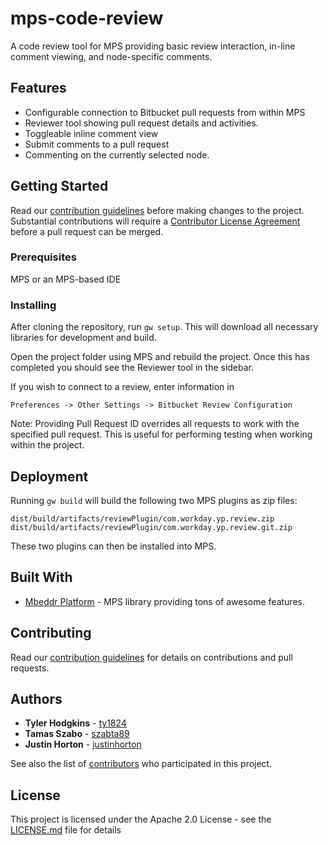 # mps-code-review

A code review tool for MPS providing basic review interaction, in-line comment viewing, and node-specific comments.

## Features

* Configurable connection to Bitbucket pull requests from within MPS
* Reviewer tool showing pull request details and activities.
* Toggleable inline comment view
* Submit comments to a pull request
* Commenting on the currently selected node.

## Getting Started

Read our [contribution guidelines](CONTRIBUTING.md) before making changes to the project. Substantial contributions will require a [Contributor License Agreement](https://docs.google.com/a/workday.com/forms/d/e/1FAIpQLSclaAYSjgNkwTkyPo5IHm8_XTiW7q4iusHZGYtJac-6kS6gjg/viewform) before a pull request can be merged.

### Prerequisites

MPS or an MPS-based IDE

### Installing

After cloning the repository, run `gw setup`. This will download all necessary libraries for development and build.

Open the project folder using MPS and rebuild the project. Once this has completed you should see the Reviewer tool in the sidebar.

If you wish to connect to a review, enter information in 
```
Preferences -> Other Settings -> Bitbucket Review Configuration
```

Note: Providing Pull Request ID overrides all requests to work with the specified pull request. This is useful for performing testing when working within the project.

## Deployment

Running `gw build` will build the following two MPS plugins as zip files:
```
dist/build/artifacts/reviewPlugin/com.workday.yp.review.zip
dist/build/artifacts/reviewPlugin/com.workday.yp.review.git.zip
```
These two plugins can then be installed into MPS.

## Built With

* [Mbeddr Platform](http://mbeddr.com/) - MPS library providing tons of awesome features.

## Contributing

Read our [contribution guidelines](CONTRIBUTING.md) for details on contributions and pull requests.

## Authors

* **Tyler Hodgkins** - [ty1824](https://github.com/ty1824)
* **Tamas Szabo** - [szabta89](https://github.com/szabta89)
* **Justin Horton** - [justinhorton](https://github.com/justinhorton)

See also the list of [contributors](CONTRIBUTORS) who participated in this project.

## License

This project is licensed under the Apache 2.0 License - see the [LICENSE.md](LICENSE.md) file for details
